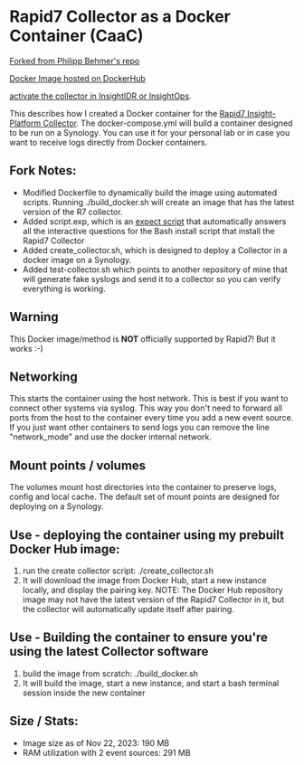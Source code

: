 # Rapid7 Collector as a Docker Container (CaaC)

[Forked from Philipp Behmer's repo](https://github.com/PhilippBehmer/docker_rapid7-collector)

[Docker Image hosted on DockerHub](https://hub.docker.com/r/themolecularman/rapid7-collector/tags)

[activate the collector in InsightIDR or InsightOps](https://docs.rapid7.com/insightidr/collector-installation-and-deployment/).

This describes how I created a Docker container for the [Rapid7 Insight-Platform Collector](https://docs.rapid7.com/insightidr/collector-overview/). The docker-compose.yml will build a container designed to be run on a Synology.
You can use it for your personal lab or in case you want to receive logs directly from Docker containers.

## Fork Notes:
* Modified Dockerfile to dynamically build the image using automated scripts. Running ./build_docker.sh will create an image that has the latest version of the R7 collector.
* Added script.exp, which is an [expect script](https://linux.die.net/man/1/expect) that automatically answers all the interactive questions for the Bash install script that install the Rapid7 Collector
* Added create_collector.sh, which is designed to deploy a Collector in a docker image on a Synology.
* Added test-collector.sh which points to another repository of mine that will generate fake syslogs and send it to a collector so you can verify everything is working.

## Warning
This Docker image/method is **NOT** officially supported by Rapid7! But it works :-)

## Networking
This starts the container using the host network. This is best if you want to connect other systems via syslog. This way you don't need to forward all ports from the host to the container every time you add a new event source. If you just want other containers to send logs you can remove the line "network_mode" and use the docker internal network.

## Mount points / volumes
The volumes mount host directories into the container to preserve logs, config and local cache.
The default set of mount points are designed for deploying on a Synology.

## Use - deploying the container using my prebuilt Docker Hub image:
1) run the create collector script: ./create_collector.sh
2) It will download the image from Docker Hub, start a new instance locally, and display the pairing key. NOTE: The Docker Hub repository image may not have the latest version of the Rapid7 Collector in it, but the collector will automatically update itself after pairing.

## Use - Building the container to ensure you're using the latest Collector software
1) build the image from scratch: ./build_docker.sh
2) It will build the image, start a new instance, and start a bash terminal session inside the new container

## Size / Stats:
* Image size as of Nov 22, 2023: 190 MB
* RAM utilization with 2 event sources: 291 MB
